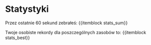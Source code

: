 # Statystyki

Przez ostatnie 60 sekund zebrałeś: {{itemblock stats_sum}}

Twoje osobiste rekordy dla poszczególnych zasobów to: {{itemblock stats_best}}